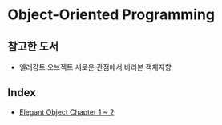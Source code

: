 # Object-Oriented Programming

## 참고한 도서

- 엘레강트 오브젝트 새로운 관점에서 바라본 객체지향


## Index

- [Elegant Object Chapter 1 ~ 2](https://github.com/kwan3854/Dev-log/tree/master/Study/OOP/OOP-Elegant_Object_1.md)

